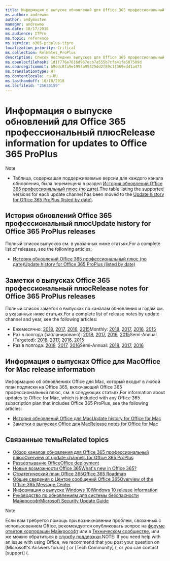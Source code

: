 ```yaml
---
title: Информация о выпуске обновлений для Office 365 профессиональный плюс
ms.author: andrewmo
author: andymosten
manager: andrewmo
ms.date: 10/17/2018
ms.audience: ITPro
ms.topic: reference
ms.service: o365-proplus-itpro
localization_priority: Critical
ms.collection: RelNotes_ProPlus
description: Список последних выпусков для Office 365 профессиональный плюс для каждого канала обновления и ссылки на заметки о выпусках и историю обновлений для ИТ-специалистов
ms.openlocfilehash: 1d1f776e7616d967ecb7a555b7cfa41fe587509d
ms.sourcegitcommit: b9ddc8fa9e1993a95425dd2f89c1f369ed41a473
ms.translationtype: HT
ms.contentlocale: ru-RU
ms.lasthandoff: 10/18/2018
ms.locfileid: "25638159"
---
```

# <a name="release-information-for-updates-to-office-365-proplus"></a><span data-ttu-id="2b744-103">Информация о выпуске обновлений для Office 365 профессиональный плюс</span><span class="sxs-lookup"><span data-stu-id="2b744-103">Release information for updates to Office 365 ProPlus</span></span>

> [!NOTE]
> - <span data-ttu-id="2b744-104">Таблица, содержащая поддерживаемые версии для каждого канала обновления, была перемещена в раздел [История обновлений Office 365 профессиональный плюс (по дате)](update-history-office365-proplus-by-date.md).</span><span class="sxs-lookup"><span data-stu-id="2b744-104">The table listing the supported versions for each update channel has been moved to the [Update history for Office 365 ProPlus (listed by date)](update-history-office365-proplus-by-date.md).</span></span>



## <a name="update-history-for-office-365-proplus-releases"></a><span data-ttu-id="2b744-105">История обновлений Office 365 профессиональный плюс</span><span class="sxs-lookup"><span data-stu-id="2b744-105">Update history for Office 365 ProPlus releases</span></span>

<span data-ttu-id="2b744-106">Полный список выпусков см. в указанных ниже статьях.</span><span class="sxs-lookup"><span data-stu-id="2b744-106">For a complete list of releases, see the following articles:</span></span>
 - [<span data-ttu-id="2b744-107">История обновлений Office 365 профессиональный плюс (по дате)</span><span class="sxs-lookup"><span data-stu-id="2b744-107">Update history for Office 365 ProPlus (listed by date)</span></span>](update-history-office365-proplus-by-date.md)

## <a name="release-notes-for-office-365-proplus-releases"></a><span data-ttu-id="2b744-108">Заметки о выпусках Office 365 профессиональный плюс</span><span class="sxs-lookup"><span data-stu-id="2b744-108">Release notes for Office 365 ProPlus releases</span></span>

<span data-ttu-id="2b744-109">Полный список заметок о выпусках по каналам обновления и годам см. в указанных ниже статьях.</span><span class="sxs-lookup"><span data-stu-id="2b744-109">For a complete list of release notes by update channel and year, see the following articles:</span></span>
 - <span data-ttu-id="2b744-110">Ежемесячно: [2018](monthly-channel-2018.md), [2017](monthly-channel-2017.md), [2016](monthly-channel-2016.md), [2015](monthly-channel-2015.md)</span><span class="sxs-lookup"><span data-stu-id="2b744-110">Monthly: [2018](monthly-channel-2018.md), [2017](monthly-channel-2017.md), [2016](monthly-channel-2016.md), [2015](monthly-channel-2015.md)</span></span>
 - <span data-ttu-id="2b744-111">Раз в полгода (запланировано): [2018](semi-annual-channel-targeted-2018.md), [2017](semi-annual-channel-targeted-2017.md), [2016](semi-annual-channel-targeted-2016.md), [2015](semi-annual-channel-targeted-2015.md)</span><span class="sxs-lookup"><span data-stu-id="2b744-111">Semi-Annual (Targeted): [2018](semi-annual-channel-targeted-2018.md), [2017](semi-annual-channel-targeted-2017.md), [2016](semi-annual-channel-targeted-2016.md), [2015](semi-annual-channel-targeted-2015.md)</span></span>
 - <span data-ttu-id="2b744-112">Раз в полгода: [2018](semi-annual-channel-2018.md), [2017](semi-annual-channel-2017.md), [2016](semi-annual-channel-2016.md)</span><span class="sxs-lookup"><span data-stu-id="2b744-112">Semi-Annual: [2018](semi-annual-channel-2018.md), [2017](semi-annual-channel-2017.md), [2016](semi-annual-channel-2016.md)</span></span>

## <a name="office-for-mac-release-information"></a><span data-ttu-id="2b744-113">Информация о выпусках Office для Mac</span><span class="sxs-lookup"><span data-stu-id="2b744-113">Office for Mac release information</span></span>

<span data-ttu-id="2b744-114">Информацию об обновлениях Office для Mac, который входит в любой план подписки на Office 365, включающий Office 365 профессиональный плюс, см. в следующих статьях.</span><span class="sxs-lookup"><span data-stu-id="2b744-114">For information about updates to Office for Mac, which is included with any Office 365 subscription plan that includes Office 365 ProPlus, see the following articles:</span></span>
 - [<span data-ttu-id="2b744-115">История обновлений Office для Mac</span><span class="sxs-lookup"><span data-stu-id="2b744-115">Update history for Office for Mac</span></span>](update-history-office-for-mac.md)
 - [<span data-ttu-id="2b744-116">Заметки о выпусках Office для Mac</span><span class="sxs-lookup"><span data-stu-id="2b744-116">Release notes for Office for Mac</span></span>](release-notes-office-for-mac.md)


## <a name="related-topics"></a><span data-ttu-id="2b744-117">Связанные темы</span><span class="sxs-lookup"><span data-stu-id="2b744-117">Related topics</span></span>

- [<span data-ttu-id="2b744-118">Обзор каналов обновления для Office 365 профессиональный плюс</span><span class="sxs-lookup"><span data-stu-id="2b744-118">Overview of update channels for Office 365 ProPlus</span></span>](https://docs.microsoft.com/DeployOffice/overview-of-update-channels-for-office-365-proplus)
- [<span data-ttu-id="2b744-119">Развертывание Office</span><span class="sxs-lookup"><span data-stu-id="2b744-119">Office deployment</span></span>](https://docs.microsoft.com/deployoffice/)
- [<span data-ttu-id="2b744-120">Новые возможности Office 365</span><span class="sxs-lookup"><span data-stu-id="2b744-120">What's new in Office 365?</span></span>](https://support.office.com/article/95c8d81d-08ba-42c1-914f-bca4603e1426)
- [<span data-ttu-id="2b744-121">Стратегический план Office 365</span><span class="sxs-lookup"><span data-stu-id="2b744-121">Office 365 Roadmap</span></span>](https://products.office.com/business/office-365-roadmap)
- [<span data-ttu-id="2b744-122">Общие сведения о Центре сообщений Office 365</span><span class="sxs-lookup"><span data-stu-id="2b744-122">Overview of the Office 365 Message Center</span></span>](https://support.office.com/article/38fb3333-bfcc-4340-a37b-deda509c2093)
- [<span data-ttu-id="2b744-123">Информация о выпуске Windows 10</span><span class="sxs-lookup"><span data-stu-id="2b744-123">Windows 10 release information</span></span>](https://www.microsoft.com/itpro/windows-10/release-information)
- [<span data-ttu-id="2b744-124">Руководство по обновлениям для системы безопасности Майкрософт</span><span class="sxs-lookup"><span data-stu-id="2b744-124">Microsoft Security Update Guide</span></span>](https://portal.msrc.microsoft.com/)

> [!NOTE]
> <span data-ttu-id="2b744-125">Если вам требуется помощь при возникновении проблем, связанных с использованием Office, рекомендуется опубликовать вопрос на [форуме ответов корпорации Майкрософт](https://answers.microsoft.com/) или в [Техническом сообществе](https://techcommunity.microsoft.com/), или же можно обратиться в [службу поддержки](https://support.microsoft.com/contactus).</span><span class="sxs-lookup"><span data-stu-id="2b744-125">NOTE: If you need help with an issue with using Office, we recommend that you post your question on [Microsoft's Answers forum] ([](https://answers.microsoft.com/) or [Tech Community] ([](https://techcommunity.microsoft.com/), or you can contact [support] ([](https://support.microsoft.com/contactus).</span></span>
